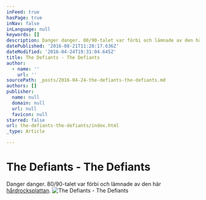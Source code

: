 ```yaml
---
inFeed: true
hasPage: true
inNav: false
inLanguage: null
keywords: []
description: Danger danger. 80/90-talet var förbi och lämnade av den här hårdrocksplattan.
datePublished: '2016-08-21T11:28:17.636Z'
dateModified: '2016-04-24T19:31:04.645Z'
title: The Defiants - The Defiants
author:
  - name: ''
    url: ''
sourcePath: _posts/2016-04-24-the-defiants-the-defiants.md
authors: []
publisher:
  name: null
  domain: null
  url: null
  favicon: null
starred: false
url: the-defiants-the-defiants/index.html
_type: Article

---
```

# The Defiants - The Defiants

Danger danger. 80/90-talet var förbi och lämnade av den här [hårdrocksplattan][0].
![The Defiants - The Defiants](https://the-grid-user-content.s3-us-west-2.amazonaws.com/96d0812e-5118-42d3-aaef-b966e024a83e.jpg)

[0]: https://open.spotify.com/album/2llZ6CLHuTSxxHH1iyydIn